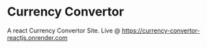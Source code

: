 # Currency Convertor

A react Currency Convertor Site. Live @ https://currency-convertor-reactjs.onrender.com
